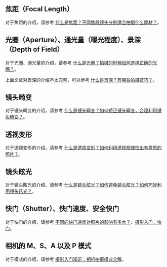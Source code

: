 ## 焦距（Focal Length）

对于焦距的介绍，请参考 [什么是焦距？不同焦段镜头分别适合拍摄什么题材？](https://zhuanlan.zhihu.com/p/110142019)。


## 光圈（Aperture）、通光量（曝光程度）、景深（Depth of Field）

对于光圈、通光量的介绍，请参考 [什么是光圈？拍摄的时候如何选择正确的光圈？](https://zhuanlan.zhihu.com/p/110141431)。

上面文章对景深的介绍不太完整，可以参考 [什么是景深？有哪些拍摄技巧？](https://zhuanlan.zhihu.com/p/67389489)。
 
## 镜头畸变

对于镜头畸变的介绍，请参考 [什么是镜头畸变？如何矫正镜头畸变，合理利用镜头畸变？](https://zhuanlan.zhihu.com/p/115666171)。

## 透视变形

对于透视变形的介绍，请参考 [什么是透视变形？如何利用透视规律拍出有意思的照片？](https://zhuanlan.zhihu.com/p/120424711)。

## 镜头眩光

对于镜头眩光的介绍，请参考 [什么是镜头眩光？如何避免镜头眩光？如何巧妙利用镜头眩光？](https://zhuanlan.zhihu.com/p/128139792)。

## 快门（Shutter）、快门速度、安全快门

对于快门的介绍，请参考 [不同的快门速度对照片的影响有多大？](https://www.zhihu.com/question/389648859)、[摄影入门：快门](https://zhuanlan.zhihu.com/p/55710164)。

## 相机的 M、S、A 以及 P 模式

对于模式的介绍，请参考 [摄影入门知识：相机拍摄模式全解](https://zhuanlan.zhihu.com/p/43708021)。





